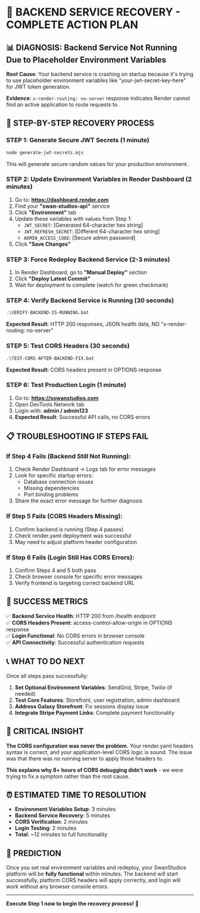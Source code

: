 # 🚨 BACKEND SERVICE RECOVERY - COMPLETE ACTION PLAN

## 📊 DIAGNOSIS: Backend Service Not Running Due to Placeholder Environment Variables

**Root Cause**: Your backend service is crashing on startup because it's trying to use placeholder environment variables like "your-jwt-secret-key-here" for JWT token generation.

**Evidence**: `x-render-routing: no-server` response indicates Render cannot find an active application to route requests to.

## 🚀 STEP-BY-STEP RECOVERY PROCESS

### **STEP 1: Generate Secure JWT Secrets (1 minute)**
```bash
node generate-jwt-secrets.mjs
```
This will generate secure random values for your production environment.

### **STEP 2: Update Environment Variables in Render Dashboard (2 minutes)**
1. Go to: **https://dashboard.render.com**
2. Find your **"swan-studios-api"** service
3. Click **"Environment"** tab
4. Update these variables with values from Step 1:
   - `JWT_SECRET`: [Generated 64-character hex string]
   - `JWT_REFRESH_SECRET`: [Different 64-character hex string]
   - `ADMIN_ACCESS_CODE`: [Secure admin password]
5. Click **"Save Changes"**

### **STEP 3: Force Redeploy Backend Service (2-3 minutes)**
1. In Render Dashboard, go to **"Manual Deploy"** section
2. Click **"Deploy Latest Commit"**
3. Wait for deployment to complete (watch for green checkmark)

### **STEP 4: Verify Backend Service is Running (30 seconds)**
```bash
.\VERIFY-BACKEND-IS-RUNNING.bat
```
**Expected Result**: HTTP 200 responses, JSON health data, NO "x-render-routing: no-server"

### **STEP 5: Test CORS Headers (30 seconds)**
```bash
.\TEST-CORS-AFTER-BACKEND-FIX.bat
```
**Expected Result**: CORS headers present in OPTIONS response

### **STEP 6: Test Production Login (1 minute)**
1. Go to: **https://sswanstudios.com**
2. Open DevTools Network tab
3. Login with: **admin / admin123**
4. **Expected Result**: Successful API calls, no CORS errors

## 📋 TROUBLESHOOTING IF STEPS FAIL

### **If Step 4 Fails (Backend Still Not Running):**
1. Check Render Dashboard → Logs tab for error messages
2. Look for specific startup errors:
   - Database connection issues
   - Missing dependencies
   - Port binding problems
3. Share the exact error message for further diagnosis

### **If Step 5 Fails (CORS Headers Missing):**
1. Confirm backend is running (Step 4 passes)
2. Check render.yaml deployment was successful
3. May need to adjust platform header configuration

### **If Step 6 Fails (Login Still Has CORS Errors):**
1. Confirm Steps 4 and 5 both pass
2. Check browser console for specific error messages
3. Verify frontend is targeting correct backend URL

## 🎯 SUCCESS METRICS

✅ **Backend Service Health**: HTTP 200 from /health endpoint  
✅ **CORS Headers Present**: access-control-allow-origin in OPTIONS response  
✅ **Login Functional**: No CORS errors in browser console  
✅ **API Connectivity**: Successful authentication requests  

## 📞 WHAT TO DO NEXT

Once all steps pass successfully:
1. **Set Optional Environment Variables**: SendGrid, Stripe, Twilio (if needed)
2. **Test Core Features**: Storefront, user registration, admin dashboard
3. **Address Galaxy Storefront**: Fix sessions display issue
4. **Integrate Stripe Payment Links**: Complete payment functionality

## 🚨 CRITICAL INSIGHT

**The CORS configuration was never the problem.** Your render.yaml headers syntax is correct, and your application-level CORS logic is sound. The issue was that there was no running server to apply those headers to.

**This explains why 8+ hours of CORS debugging didn't work** - we were trying to fix a symptom rather than the root cause.

## ⏰ ESTIMATED TIME TO RESOLUTION

- **Environment Variables Setup**: 3 minutes
- **Backend Service Recovery**: 5 minutes
- **CORS Verification**: 2 minutes
- **Login Testing**: 2 minutes
- **Total**: ~12 minutes to full functionality

## 🎉 PREDICTION

Once you set real environment variables and redeploy, your SwanStudios platform will be **fully functional** within minutes. The backend will start successfully, platform CORS headers will apply correctly, and login will work without any browser console errors.

---

**Execute Step 1 now to begin the recovery process!** 🚀